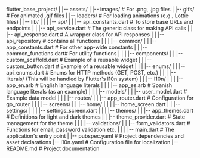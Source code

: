 flutter_base_project/
|
|-- assets/
|   |-- images/         # For .png, .jpg files
|   |-- gifs/           # For animated .gif files
|   |-- loaders/        # For loading animations (e.g., Lottie files)
|
|-- lib/
|   |
|   |-- api/
|   |   |-- api_constants.dart   # To store base URLs and endpoints
|   |   |-- api_service.dart     # The generic class for making API calls
|   |   |-- api_response.dart    # A wrapper class for API responses
|   |   |-- api_repository       # contains all functions
|   |
|   |-- common/
|   |   |-- app_constants.dart   # For other app-wide constants
|   |   |-- common_functions.dart# For utility functions
|   |
|   |-- components/
|   |   |-- custom_scaffold.dart # Example of a reusable widget
|   |   |-- custom_button.dart   # Example of a reusable widget
|   |
|   |-- enums/
|   |   |-- api_enums.dart       # Enums for HTTP methods (GET, POST, etc.)
|   |
|   |-- literals/ (This will be handled by Flutter's l10n system)
|   |   |-- l10n/
|   |   |   |-- app_en.arb       # English language literals
|   |   |   |-- app_es.arb       # Spanish language literals (as an example)
|   |
|   |-- models/
|   |   |-- user_model.dart      # Example data model
|   |
|   |-- router/
|   |   |-- app_router.dart      # Configuration for go_router
|   |
|   |-- screens/
|   |   |-- home/
|   |   |   |-- home_screen.dart
|   |   |-- settings/
|   |   |   |-- settings_screen.dart
|   |
|   |-- themes/
|   |   |-- app_themes.dart      # Definitions for light and dark themes
|   |   |-- theme_provider.dart  # State management for the theme
|   |
|   |-- validations/
|   |   |-- form_validators.dart # Functions for email, password validation etc.
|   | 
|   |-- main.dart                # The application's entry point
|
|-- pubspec.yaml                 # Project dependencies and asset declarations
|-- l10n.yaml                    # Configuration file for localization
|-- README.md                    # Project documentation
